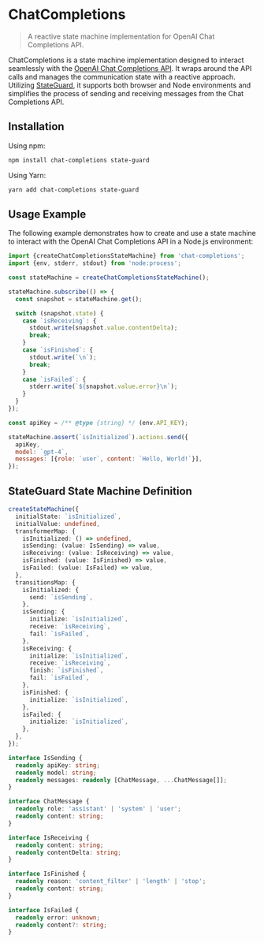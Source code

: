 # ChatCompletions

> A reactive state machine implementation for OpenAI Chat Completions API.

ChatCompletions is a state machine implementation designed to interact seamlessly with the
[OpenAI Chat Completions API](https://platform.openai.com/docs/guides/gpt/chat-completions-api). It
wraps around the API calls and manages the communication state with a reactive approach. Utilizing
[StateGuard](https://github.com/clebert/state-guard), it supports both browser and Node environments
and simplifies the process of sending and receiving messages from the Chat Completions API.

## Installation

Using npm:

```sh
npm install chat-completions state-guard
```

Using Yarn:

```sh
yarn add chat-completions state-guard
```

## Usage Example

The following example demonstrates how to create and use a state machine to interact with the OpenAI
Chat Completions API in a Node.js environment:

```js
import {createChatCompletionsStateMachine} from 'chat-completions';
import {env, stderr, stdout} from 'node:process';

const stateMachine = createChatCompletionsStateMachine();

stateMachine.subscribe(() => {
  const snapshot = stateMachine.get();

  switch (snapshot.state) {
    case `isReceiving`: {
      stdout.write(snapshot.value.contentDelta);
      break;
    }
    case `isFinished`: {
      stdout.write(`\n`);
      break;
    }
    case `isFailed`: {
      stderr.write(`${snapshot.value.error}\n`);
    }
  }
});

const apiKey = /** @type {string} */ (env.API_KEY);

stateMachine.assert(`isInitialized`).actions.send({
  apiKey,
  model: `gpt-4`,
  messages: [{role: `user`, content: `Hello, World!`}],
});
```

## StateGuard State Machine Definition

```ts
createStateMachine({
  initialState: `isInitialized`,
  initialValue: undefined,
  transformerMap: {
    isInitialized: () => undefined,
    isSending: (value: IsSending) => value,
    isReceiving: (value: IsReceiving) => value,
    isFinished: (value: IsFinished) => value,
    isFailed: (value: IsFailed) => value,
  },
  transitionsMap: {
    isInitialized: {
      send: `isSending`,
    },
    isSending: {
      initialize: `isInitialized`,
      receive: `isReceiving`,
      fail: `isFailed`,
    },
    isReceiving: {
      initialize: `isInitialized`,
      receive: `isReceiving`,
      finish: `isFinished`,
      fail: `isFailed`,
    },
    isFinished: {
      initialize: `isInitialized`,
    },
    isFailed: {
      initialize: `isInitialized`,
    },
  },
});
```

```ts
interface IsSending {
  readonly apiKey: string;
  readonly model: string;
  readonly messages: readonly [ChatMessage, ...ChatMessage[]];
}

interface ChatMessage {
  readonly role: 'assistant' | 'system' | 'user';
  readonly content: string;
}
```

```ts
interface IsReceiving {
  readonly content: string;
  readonly contentDelta: string;
}
```

```ts
interface IsFinished {
  readonly reason: 'content_filter' | 'length' | 'stop';
  readonly content: string;
}
```

```ts
interface IsFailed {
  readonly error: unknown;
  readonly content?: string;
}
```
